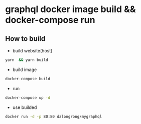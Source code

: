 # graphql docker image build && docker-compose run

## How to build

* build website(host)

```bash
yarn  && yarn build
```

* build image

```bash
docker-compose build
```

* run

```bash
docker-compose up -d
```

* use  builded

```bash
docker run -d -p 80:80 dalongrong/mygraphql
```
